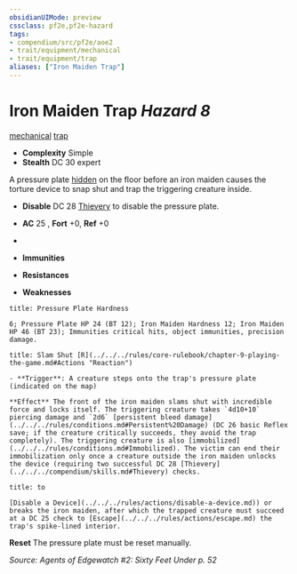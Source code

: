 ```yaml
---
obsidianUIMode: preview
cssclass: pf2e,pf2e-hazard
tags:
- compendium/src/pf2e/aoe2
- trait/equipment/mechanical
- trait/equipment/trap
aliases: ["Iron Maiden Trap"]
---
```

# Iron Maiden Trap *Hazard 8*  
[mechanical](mechanical.md)  [trap](trap.md)  

- **Complexity** Simple
- **Stealth** DC 30 expert  

A pressure plate [hidden](conditions.md#Hidden) on the floor before an iron maiden causes the torture device to snap shut and trap the triggering creature inside.

- **Disable** DC 28 [Thievery](../../skills.md#Thievery) to disable the pressure plate.  

- **AC** 25 , **Fort** +0, **Ref** +0
- 
- **Immunities** 
- **Resistances** 
- **Weaknesses** 
     
```ad-embed-ability
title: Pressure Plate Hardness

6; Pressure Plate HP 24 (BT 12); Iron Maiden Hardness 12; Iron Maiden HP 46 (BT 23); Immunities critical hits, object immunities, precision damage.
```
```ad-embed-ability
title: Slam Shut [R](../../../rules/core-rulebook/chapter-9-playing-the-game.md#Actions "Reaction")

- **Trigger**: A creature steps onto the trap's pressure plate (indicated on the map)

**Effect** The front of the iron maiden slams shut with incredible force and locks itself. The triggering creature takes `4d10+10` piercing damage and `2d6` [persistent bleed damage](../../../rules/conditions.md#Persistent%20Damage) (DC 26 basic Reflex save; if the creature critically succeeds, they avoid the trap completely). The triggering creature is also [immobilized](../../../rules/conditions.md#Immobilized). The victim can end their immobilization only once a creature outside the iron maiden unlocks the device (requiring two successful DC 28 [Thievery](../../../compendium/skills.md#Thievery) checks.
```
```ad-embed-ability
title: to

[Disable a Device](../../../rules/actions/disable-a-device.md)) or breaks the iron maiden, after which the trapped creature must succeed at a DC 25 check to [Escape](../../../rules/actions/escape.md) the trap's spike-lined interior.
```

**Reset** The pressure plate must be reset manually.  

*Source: Agents of Edgewatch #2: Sixty Feet Under p. 52*
